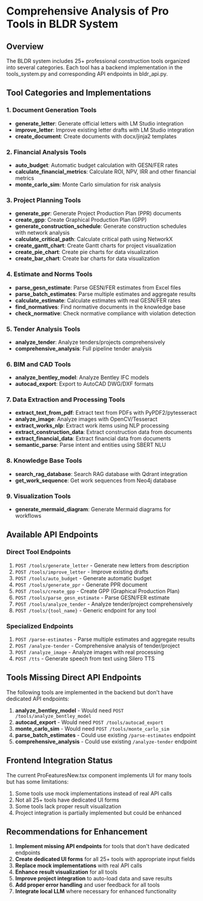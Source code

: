 # Comprehensive Analysis of Pro Tools in BLDR System

## Overview
The BLDR system includes 25+ professional construction tools organized into several categories. Each tool has a backend implementation in the tools_system.py and corresponding API endpoints in bldr_api.py.

## Tool Categories and Implementations

### 1. Document Generation Tools
- **generate_letter**: Generate official letters with LM Studio integration
- **improve_letter**: Improve existing letter drafts with LM Studio integration
- **create_document**: Create documents with docx/jinja2 templates

### 2. Financial Analysis Tools
- **auto_budget**: Automatic budget calculation with GESN/FER rates
- **calculate_financial_metrics**: Calculate ROI, NPV, IRR and other financial metrics
- **monte_carlo_sim**: Monte Carlo simulation for risk analysis

### 3. Project Planning Tools
- **generate_ppr**: Generate Project Production Plan (PPR) documents
- **create_gpp**: Create Graphical Production Plan (GPP)
- **generate_construction_schedule**: Generate construction schedules with network analysis
- **calculate_critical_path**: Calculate critical path using NetworkX
- **create_gantt_chart**: Create Gantt charts for project visualization
- **create_pie_chart**: Create pie charts for data visualization
- **create_bar_chart**: Create bar charts for data visualization

### 4. Estimate and Norms Tools
- **parse_gesn_estimate**: Parse GESN/FER estimates from Excel files
- **parse_batch_estimates**: Parse multiple estimates and aggregate results
- **calculate_estimate**: Calculate estimates with real GESN/FER rates
- **find_normatives**: Find normative documents in the knowledge base
- **check_normative**: Check normative compliance with violation detection

### 5. Tender Analysis Tools
- **analyze_tender**: Analyze tenders/projects comprehensively
- **comprehensive_analysis**: Full pipeline tender analysis

### 6. BIM and CAD Tools
- **analyze_bentley_model**: Analyze Bentley IFC models
- **autocad_export**: Export to AutoCAD DWG/DXF formats

### 7. Data Extraction and Processing Tools
- **extract_text_from_pdf**: Extract text from PDFs with PyPDF2/pytesseract
- **analyze_image**: Analyze images with OpenCV/Tesseract
- **extract_works_nlp**: Extract work items using NLP processing
- **extract_construction_data**: Extract construction data from documents
- **extract_financial_data**: Extract financial data from documents
- **semantic_parse**: Parse intent and entities using SBERT NLU

### 8. Knowledge Base Tools
- **search_rag_database**: Search RAG database with Qdrant integration
- **get_work_sequence**: Get work sequences from Neo4j database

### 9. Visualization Tools
- **generate_mermaid_diagram**: Generate Mermaid diagrams for workflows

## Available API Endpoints

### Direct Tool Endpoints
1. `POST /tools/generate_letter` - Generate new letters from description
2. `POST /tools/improve_letter` - Improve existing drafts
3. `POST /tools/auto_budget` - Generate automatic budget
4. `POST /tools/generate_ppr` - Generate PPR document
5. `POST /tools/create_gpp` - Create GPP (Graphical Production Plan)
6. `POST /tools/parse_gesn_estimate` - Parse GESN/FER estimate
7. `POST /tools/analyze_tender` - Analyze tender/project comprehensively
8. `POST /tools/{tool_name}` - Generic endpoint for any tool

### Specialized Endpoints
1. `POST /parse-estimates` - Parse multiple estimates and aggregate results
2. `POST /analyze-tender` - Comprehensive analysis of tender/project
3. `POST /analyze_image` - Analyze images with real processing
4. `POST /tts` - Generate speech from text using Silero TTS

## Tools Missing Direct API Endpoints
The following tools are implemented in the backend but don't have dedicated API endpoints:
1. **analyze_bentley_model** - Would need `POST /tools/analyze_bentley_model`
2. **autocad_export** - Would need `POST /tools/autocad_export`
3. **monte_carlo_sim** - Would need `POST /tools/monte_carlo_sim`
4. **parse_batch_estimates** - Could use existing `/parse-estimates` endpoint
5. **comprehensive_analysis** - Could use existing `/analyze-tender` endpoint

## Frontend Integration Status
The current ProFeaturesNew.tsx component implements UI for many tools but has some limitations:
1. Some tools use mock implementations instead of real API calls
2. Not all 25+ tools have dedicated UI forms
3. Some tools lack proper result visualization
4. Project integration is partially implemented but could be enhanced

## Recommendations for Enhancement
1. **Implement missing API endpoints** for tools that don't have dedicated endpoints
2. **Create dedicated UI forms** for all 25+ tools with appropriate input fields
3. **Replace mock implementations** with real API calls
4. **Enhance result visualization** for all tools
5. **Improve project integration** to auto-load data and save results
6. **Add proper error handling** and user feedback for all tools
7. **Integrate local LLM** where necessary for enhanced functionality